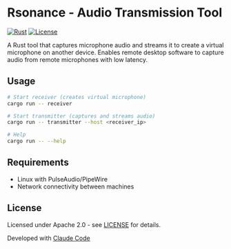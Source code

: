 # Rsonance - Audio Transmission Tool

[![Rust](https://img.shields.io/badge/rust-stable-brightgreen.svg)](https://rustup.rs/)
[![License](https://img.shields.io/badge/license-Apache%202.0-blue.svg)](LICENSE)

A Rust tool that captures microphone audio and streams it to create a virtual microphone on another device. Enables remote desktop software to capture audio from remote microphones with low latency.

## Usage

```bash
# Start receiver (creates virtual microphone)
cargo run -- receiver

# Start transmitter (captures and streams audio)
cargo run -- transmitter --host <receiver_ip>

# Help
cargo run -- --help
```

## Requirements

- Linux with PulseAudio/PipeWire
- Network connectivity between machines

## License

Licensed under Apache 2.0 - see [LICENSE](LICENSE) for details.

Developed with [Claude Code](https://claude.ai/code)